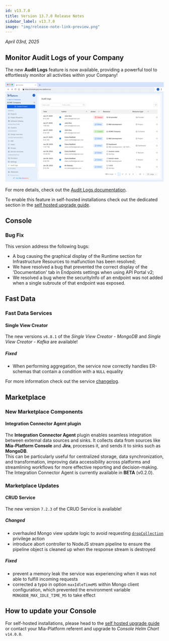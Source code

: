 ```yaml
---
id: v13.7.0
title: Version 13.7.0 Release Notes
sidebar_label: v13.7.0
image: "img/release-note-link-preview.png"
---
```


_April 03rd, 2025_

## Monitor Audit Logs of your Company

The new **Audit Logs** feature is now available, providing a powerful tool to effortlessly monitor all activities within your Company!

![Audit logs table](./img/audit-logs.png)

For more details, check out the [Audit Logs documentation](/development_suite/identity-and-access-management/monitor-audit-logs.md).

To enable this feature in self-hosted installations check out the dedicated section in the [self hosted upgrade guide](/infrastructure/self-hosted/installation-chart/100_how-to-upgrade.md#upgrade-from-v1362-to-v1370).

## Console

### Bug Fix

This version address the following bugs:

* A bug causing the graphical display of the Runtime section for Infrastructure Resources to malfunction has been resolved;
* We have resolved a bug that prevented the correct display of the 'Documentation' tab in Endpoints settings when using API Portal v2;
* We resolved a bug where the securityInfo of an endpoint was not added when a single subroute of that endpoint was exposed.

## Fast Data

### Fast Data Services

#### Single View Creator

The new versions `v6.8.1` of the _Single View Creator - MongoDB_ and _Single View Creator - Kafka_ are available!

##### Fixed

- When performing aggregation, the service now correctly handles ER-schemas that contain a condition with a `NULL` equality

For more information check out the service [changelog](/runtime_suite/single-view-creator/changelog.md).

## Marketplace

### New Marketplace Components

#### Integration Connector Agent plugin

The **Integration Connector Agent** plugin enables seamless integration between external data sources and sinks. It collects data from sources like **Mia-Platform Console** and **Jira**, processes it, and sends it to sinks such as **MongoDB**.  
This can be particularly useful for centralized storage, data synchronization, and transformation, improving data accessibility across platforms and streamlining workflows for more effective reporting and decision-making.  
The Integration Connector Agent is currently available in **BETA** (v0.2.0).

### Marketplace Updates

#### CRUD Service

The new version `7.2.3` of the CRUD Service is available!

##### Changed

* overhauled Mongo view update logic to avoid requesting [`dropCollection`](https://www.mongodb.com/docs/manual/reference/privilege-actions/#mongodb-authaction-dropCollection) privilege action
* introduce abort controller to NodeJS stream pipeline to ensure the pipeline object is cleaned up when the response stream is destroyed

##### Fixed

* prevent a memory leak the service was experiencing when it was not able to fulfill incoming requests
* corrected a typo in option `maxIdleTimeMS` within Mongo client configuration, which prevented the environment variable `MONGODB_MAX_IDLE_TIME_MS` to take effect

## How to update your Console

For self-hosted installations, please head to the [self hosted upgrade guide](/infrastructure/self-hosted/installation-chart/100_how-to-upgrade.md) or contact your Mia-Platform referent and upgrade to _Console Helm Chart_ `v14.0.0`.

